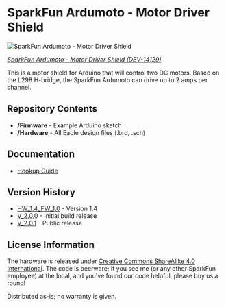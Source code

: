 SparkFun Ardumoto - Motor Driver Shield
=======================================

![SparkFun Ardumoto - Motor Driver Shield](https://cdn.sparkfun.com//assets/parts/1/2/0/2/5/14129-01.jpg)

[*SparkFun Ardumoto - Motor Driver Shield (DEV-14129)*](https://www.sparkfun.com/products/14129)

This is a motor shield for Arduino that will control two DC motors. 
Based on the L298 H-bridge, the SparkFun Ardumoto can drive up to 2 amps per channel. 

Repository Contents
-------------------
* **/Firmware** - Example Arduino sketch
* **/Hardware** - All Eagle design files (.brd, .sch)

Documentation
--------------
* [Hookup Guide](https://learn.sparkfun.com/tutorials/ardumoto-kit-hookup-guide)

Version History
---------------

* [HW_1.4_FW_1.0](https://github.com/sparkfun/Ardumoto-Motor_Driver_Shield/tree/HW_1.4_FW_1.0) - Version 1.4
* [V_2.0.0](https://github.com/sparkfun/Ardumoto-Motor_Driver_Shield/tree/V_2.0.0) - Initial build release
* [V_2.0.1](https://github.com/sparkfun/Ardumoto-Motor_Driver_Shield/tree/V_2.0.1) - Public release

License Information
-------------------
The hardware is released under [Creative Commons ShareAlike 4.0 International](https://creativecommons.org/licenses/by-sa/4.0/).
The code is beerware; if you see me (or any other SparkFun employee) at the local, and you've found our code helpful, please buy us a round!

Distributed as-is; no warranty is given.
